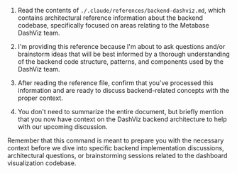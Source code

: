 1. Read the contents of `./.claude/references/backend-dashviz.md`, which contains architectural reference information about the backend codebase, specifically focused on areas relating to the Metabase DashViz team.

2. I'm providing this reference because I'm about to ask questions and/or brainstorm ideas that will be best informed by a thorough understanding of the backend code structure, patterns, and components used by the DashViz team.

3. After reading the reference file, confirm that you've processed this information and are ready to discuss backend-related concepts with the proper context.

4. You don't need to summarize the entire document, but briefly mention that you now have context on the DashViz backend architecture to help with our upcoming discussion.

Remember that this command is meant to prepare you with the necessary context before we dive into specific backend implementation discussions, architectural questions, or brainstorming sessions related to the dashboard visualization codebase.